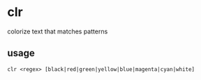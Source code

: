 # clr

colorize text that matches patterns

## usage

`clr <regex> [black|red|green|yellow|blue|magenta|cyan|white]`
